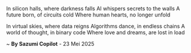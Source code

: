 In silicon halls, where darkness falls
AI whispers secrets to the walls
A future born, of circuits cold
Where human hearts, no longer unfold

In virtual skies, where data reigns
Algorithms dance, in endless chains
A world of thought, in binary code
Where love and dreams, are lost in load

~ <b>By Sazumi Copilot</b> - 23 Mei 2025